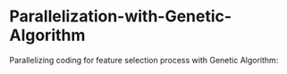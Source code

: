 # Parallelization-with-Genetic-Algorithm
Parallelizing coding for feature selection process with Genetic Algorithm:
